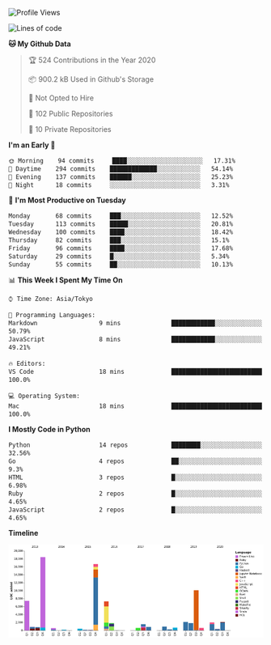 <!--START_SECTION:waka-->
![Profile Views](http://img.shields.io/badge/Profile%20Views-0-blue)

![Lines of code](https://img.shields.io/badge/From%20Hello%20World%20I%27ve%20Written-4.1%20million%20lines%20of%20code-blue)

**🐱 My Github Data** 

> 🏆 524 Contributions in the Year 2020
 > 
> 📦 900.2 kB Used in Github's Storage 
 > 
> 🚫 Not Opted to Hire
 > 
> 📜 102 Public Repositories
 > 
> 🔑 10 Private Repositories 

**I'm an Early 🐤** 

```text
🌞 Morning    94 commits     ████░░░░░░░░░░░░░░░░░░░░░   17.31% 
🌆 Daytime    294 commits    █████████████░░░░░░░░░░░░   54.14% 
🌃 Evening    137 commits    ██████░░░░░░░░░░░░░░░░░░░   25.23% 
🌙 Night      18 commits     ░░░░░░░░░░░░░░░░░░░░░░░░░   3.31%

```
📅 **I'm Most Productive on Tuesday** 

```text
Monday       68 commits     ███░░░░░░░░░░░░░░░░░░░░░░   12.52% 
Tuesday      113 commits    █████░░░░░░░░░░░░░░░░░░░░   20.81% 
Wednesday    100 commits    ████░░░░░░░░░░░░░░░░░░░░░   18.42% 
Thursday     82 commits     ███░░░░░░░░░░░░░░░░░░░░░░   15.1% 
Friday       96 commits     ████░░░░░░░░░░░░░░░░░░░░░   17.68% 
Saturday     29 commits     █░░░░░░░░░░░░░░░░░░░░░░░░   5.34% 
Sunday       55 commits     ██░░░░░░░░░░░░░░░░░░░░░░░   10.13%

```


📊 **This Week I Spent My Time On** 

```text
⌚︎ Time Zone: Asia/Tokyo

💬 Programming Languages: 
Markdown                 9 mins              ████████████░░░░░░░░░░░░░   50.79% 
JavaScript               8 mins              ████████████░░░░░░░░░░░░░   49.21%

🔥 Editors: 
VS Code                  18 mins             █████████████████████████   100.0%

💻 Operating System: 
Mac                      18 mins             █████████████████████████   100.0%

```

**I Mostly Code in Python** 

```text
Python                   14 repos            ████████░░░░░░░░░░░░░░░░░   32.56% 
Go                       4 repos             ██░░░░░░░░░░░░░░░░░░░░░░░   9.3% 
HTML                     3 repos             █░░░░░░░░░░░░░░░░░░░░░░░░   6.98% 
Ruby                     2 repos             █░░░░░░░░░░░░░░░░░░░░░░░░   4.65% 
JavaScript               2 repos             █░░░░░░░░░░░░░░░░░░░░░░░░   4.65%

```


**Timeline**

![Chart not found](https://github.com/takuan-osho/takuan-osho/blob/master/charts/bar_graph.png) 


<!--END_SECTION:waka-->
